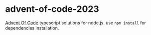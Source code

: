 # advent-of-code-2023

[Advent Of Code](https://adventofcode.com) typescript solutions for node.js.
use `npm install` for dependencies installation.
